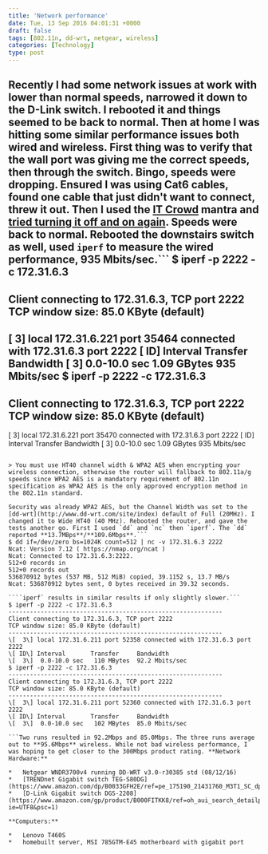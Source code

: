 ```yaml
---
title: 'Network performance'
date: Tue, 13 Sep 2016 04:01:31 +0000
draft: false
tags: [802.11n, dd-wrt, netgear, wireless]
categories: [Technology]
type: post
---
```


Recently I had some network issues at work with lower than normal speeds, narrowed it down to the D-Link switch. I rebooted it and things seemed to be back to normal. Then at home I was hitting some similar performance issues both wired and wireless. First thing was to verify that the wall port was giving me the correct speeds, then through the switch. Bingo, speeds were dropping. Ensured I was using Cat6 cables, found one cable that just didn't want to connect, threw it out. Then I used the [IT Crowd](https://en.wikipedia.org/wiki/The_IT_Crowd) mantra and [tried turning it off and on again](https://www.youtube.com/watch?v=p85xwZ_OLX0). Speeds were back to normal. Rebooted the downstairs switch as well, used `iperf` to measure the wired performance, **935 Mbits/sec.**```
$ iperf -p 2222 -c 172.31.6.3
------------------------------------------------------------
Client connecting to 172.31.6.3, TCP port 2222
TCP window size: 85.0 KByte (default)
------------------------------------------------------------
\[  3\] local 172.31.6.221 port 35464 connected with 172.31.6.3 port 2222
\[ ID\] Interval       Transfer     Bandwidth
\[  3\]  0.0-10.0 sec  1.09 GBytes   935 Mbits/sec
$ iperf -p 2222 -c 172.31.6.3
------------------------------------------------------------
Client connecting to 172.31.6.3, TCP port 2222
TCP window size: 85.0 KByte (default)
------------------------------------------------------------
\[  3\] local 172.31.6.221 port 35470 connected with 172.31.6.3 port 2222
\[ ID\] Interval       Transfer     Bandwidth
\[  3\]  0.0-10.0 sec  1.09 GBytes   935 Mbits/sec

```So wired performance fixed. Next up was the wireless. I was getting **8.3MBps**/**66.4 Mbps**, second run **7.0MBps**/**56Mbps**. Reading the [dd-wrt](http://www.dd-wrt.com/site/index) [docs it reads](http://www.dd-wrt.com/wiki/index.php/Netgear_WNDR3700#FAQ):

> You must use HT40 channel width & WPA2 AES when encrypting your wireless connection, otherwise the router will fallback to 802.11a/g speeds since WPA2 AES is a mandatory requirement of 802.11n specification as WPA2 AES is the only approved encryption method in the 802.11n standard.

Security was already WPA2 AES, but the Channel Width was set to the [dd-wrt](http://www.dd-wrt.com/site/index) default of Full (20MHz). I changed it to Wide HT40 (40 MHz). Rebooted the router, and gave the tests another go. First I used `dd` and `nc` then `iperf`. The `dd` reported **13.7MBps**/**109.6Mbps**.```
$ dd if=/dev/zero bs=1024K count=512 | nc -v 172.31.6.3 2222
Ncat: Version 7.12 ( https://nmap.org/ncat )
Ncat: Connected to 172.31.6.3:2222.
512+0 records in
512+0 records out
536870912 bytes (537 MB, 512 MiB) copied, 39.1152 s, 13.7 MB/s
Ncat: 536870912 bytes sent, 0 bytes received in 39.32 seconds.

````iperf` results in similar results if only slightly slower.```
$ iperf -p 2222 -c 172.31.6.3
------------------------------------------------------------
Client connecting to 172.31.6.3, TCP port 2222
TCP window size: 85.0 KByte (default)
------------------------------------------------------------
\[  3\] local 172.31.6.211 port 52358 connected with 172.31.6.3 port 2222
\[ ID\] Interval       Transfer     Bandwidth
\[  3\]  0.0-10.0 sec   110 MBytes  92.2 Mbits/sec
$ iperf -p 2222 -c 172.31.6.3
------------------------------------------------------------
Client connecting to 172.31.6.3, TCP port 2222
TCP window size: 85.0 KByte (default)
------------------------------------------------------------
\[  3\] local 172.31.6.211 port 52360 connected with 172.31.6.3 port 2222
\[ ID\] Interval       Transfer     Bandwidth
\[  3\]  0.0-10.0 sec   102 MBytes  85.0 Mbits/sec

```Two runs resulted in 92.2Mbps and 85.0Mbps. The three runs average out to **95.6Mbps** wireless. While not bad wireless performance, I was hoping to get closer to the 300Mbps product rating. **Network Hardware:**

*   Netgear WNDR3700v4 running DD-WRT v3.0-r30385 std (08/12/16)
*   [TRENDnet Gigabit switch TEG-S80DG](https://www.amazon.com/dp/B0033GFH2E/ref=pe_175190_21431760_M3T1_SC_dp_2)
*   [D-Link Gigabit switch DGS-2208](https://www.amazon.com/gp/product/B000FITKK8/ref=oh_aui_search_detailpage?ie=UTF8&psc=1)

**Computers:**

*   Lenovo T460S
*   homebuilt server, MSI 785GTM-E45 motherboard with gigabit port